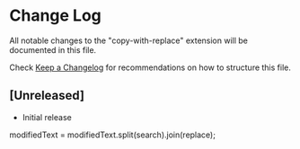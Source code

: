 # Change Log

All notable changes to the "copy-with-replace" extension will be documented in this file.

Check [Keep a Changelog](http://keepachangelog.com/) for recommendations on how to structure this file.

## [Unreleased]

- Initial release

modifiedText = modifiedText.split(search).join(replace);
